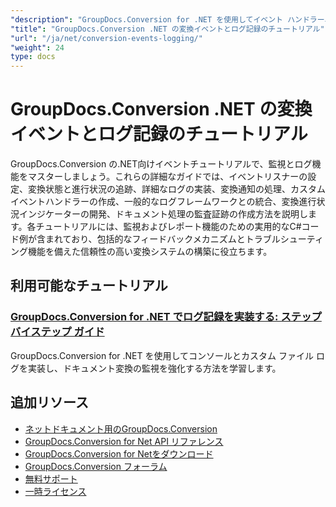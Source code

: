 ```yaml
---
"description": "GroupDocs.Conversion for .NET を使用してイベント ハンドラー、変換の進行状況の追跡、およびログ記録を実装するための完全なチュートリアル。"
"title": "GroupDocs.Conversion .NET の変換イベントとログ記録のチュートリアル"
"url": "/ja/net/conversion-events-logging/"
"weight": 24
type: docs
---
```

# GroupDocs.Conversion .NET の変換イベントとログ記録のチュートリアル

GroupDocs.Conversion の.NET向けイベントチュートリアルで、監視とログ機能をマスターしましょう。これらの詳細なガイドでは、イベントリスナーの設定、変換状態と進行状況の追跡、詳細なログの実装、変換通知の処理、カスタムイベントハンドラーの作成、一般的なログフレームワークとの統合、変換進行状況インジケーターの開発、ドキュメント処理の監査証跡の作成方法を説明します。各チュートリアルには、監視およびレポート機能のための実用的なC#コード例が含まれており、包括的なフィードバックメカニズムとトラブルシューティング機能を備えた信頼性の高い変換システムの構築に役立ちます。

## 利用可能なチュートリアル

### [GroupDocs.Conversion for .NET でログ記録を実装する: ステップバイステップ ガイド](./implement-logging-groupdocs-conversion-net/)
GroupDocs.Conversion for .NET を使用してコンソールとカスタム ファイル ログを実装し、ドキュメント変換の監視を強化する方法を学習します。

## 追加リソース

- [ネットドキュメント用のGroupDocs.Conversion](https://docs.groupdocs.com/conversion/net/)
- [GroupDocs.Conversion for Net API リファレンス](https://reference.groupdocs.com/conversion/net/)
- [GroupDocs.Conversion for Netをダウンロード](https://releases.groupdocs.com/conversion/net/)
- [GroupDocs.Conversion フォーラム](https://forum.groupdocs.com/c/conversion)
- [無料サポート](https://forum.groupdocs.com/)
- [一時ライセンス](https://purchase.groupdocs.com/temporary-license/)